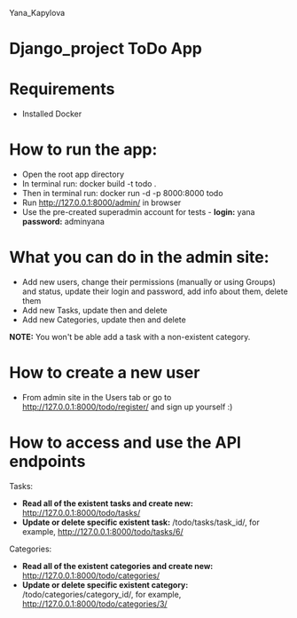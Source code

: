 
Yana_Kapylova
# Django_project ToDo App

# Requirements
- Installed Docker

# How to run the app:
- Open the root app directory
- In terminal run: docker build -t todo .
- Then in terminal run: docker run -d -p 8000:8000 todo
- Run http://127.0.0.1:8000/admin/ in browser
- Use the pre-created superadmin account for tests - **login:** yana **password:** adminyana

# What you can do in the admin site:
- Add new users, change their permissions (manually or using Groups) and status, update their login and password, add info about them, delete them
- Add new Tasks, update then and delete
- Add new Categories, update then and delete

**NOTE:** You won't be able add a task with a non-existent category.

# How to create a new user
- From admin site in the Users tab or go to http://127.0.0.1:8000/todo/register/ and sign up yourself :)

# How to access and use the API endpoints

Tasks:
- **Read all of the existent tasks and create new:** http://127.0.0.1:8000/todo/tasks/
- **Update or delete specific existent task:** /todo/tasks/task_id/, for example, http://127.0.0.1:8000/todo/tasks/6/

Categories:
- **Read all of the existent categories and create new:** http://127.0.0.1:8000/todo/categories/
- **Update or delete specific existent category:** /todo/categories/category_id/, for example, http://127.0.0.1:8000/todo/categories/3/

